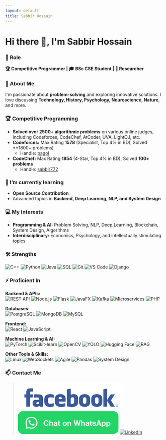 ```yaml
---
layout: default
title: Sabbir Hossain
---
```


# Hi there 👋, I'm Sabbir Hossain

### 💼 Role
**🏆 Competitive Programmer | 🎓 BSc CSE Student | 🔬 Researcher**

### 💬 About Me
I'm passionate about **problem-solving** and exploring innovative solutions. I love discussing **Technology, History, Psychology, Neuroscience, Nature**, and more.

### 🏆 Competitive Programming
- **Solved over 2500+ algorithmic problems** on various online judges, including Codeforces, CodeChef, AtCoder, UVA, LightOJ, etc.
- **Codeforces:** Max Rating **1578** (Specialist, Top 4% in BD), Solved **1800+ problems)  
  - Handle: [pagol](https://codeforces.com/profile/pagol)
- **CodeChef:** Max Rating **1854** (4-Star, Top 4% in BD), Solved **100+ problems**  
  - Handle: [sabbir772](https://www.codechef.com/users/sabbir772)

### 🌱 I’m currently learning
- **Open Source Contribution**  
- Advanced topics in **Backend, Deep Learning, NLP, and System Design**

### 💻 My Interests
- **Programming & AI:** Problem Solving, NLP, Deep Learning, Blockchain, System Design, Algorithms  
- **Interdisciplinary:** Economics, Psychology, and intellectually stimulating topics

### 🛠 Strengths
![C++](https://img.shields.io/badge/C++-00599C?style=for-the-badge&logo=c%2B%2B&logoColor=white)
![Python](https://img.shields.io/badge/Python-3776AB?style=for-the-badge&logo=python&logoColor=white)
![Java](https://img.shields.io/badge/Java-007396?style=for-the-badge&logo=java&logoColor=white)
![SQL](https://img.shields.io/badge/SQL-4479A1?style=for-the-badge&logo=sql&logoColor=white)
![Git](https://img.shields.io/badge/Git-F05032?style=for-the-badge&logo=git&logoColor=white)
![VS Code](https://img.shields.io/badge/VS%20Code-007ACC?style=for-the-badge&logo=visual-studio-code&logoColor=white)
![Django](https://img.shields.io/badge/Django-092E20?style=for-the-badge&logo=django&logoColor=white)

### ⚡ Proficient In
**Backend & APIs:**  
![REST API](https://img.shields.io/badge/REST-API-blue?style=for-the-badge) 
![Node.js](https://img.shields.io/badge/Node.js-339933?style=for-the-badge&logo=node.js&logoColor=white) 
![Flask](https://img.shields.io/badge/Flask-000000?style=for-the-badge&logo=flask&logoColor=white) 
![JavaFX](https://img.shields.io/badge/JavaFX-007396?style=for-the-badge&logo=java&logoColor=white) 
![Kafka](https://img.shields.io/badge/Kafka-231F20?style=for-the-badge&logo=apachekafka&logoColor=white) 
![Microservices](https://img.shields.io/badge/Microservices-00CFFF?style=for-the-badge) 
![PHP](https://img.shields.io/badge/PHP-777BB4?style=for-the-badge&logo=php&logoColor=white)  

**Databases:**  
![PostgreSQL](https://img.shields.io/badge/PostgreSQL-336791?style=for-the-badge&logo=postgresql&logoColor=white) 
![MongoDB](https://img.shields.io/badge/MongoDB-47A248?style=for-the-badge&logo=mongodb&logoColor=white) 
![MySQL](https://img.shields.io/badge/MySQL-4479A1?style=for-the-badge&logo=mysql&logoColor=white)  

**Frontend:**  
![React](https://img.shields.io/badge/React-61DAFB?style=for-the-badge&logo=react&logoColor=black) 
![JavaScript](https://img.shields.io/badge/JavaScript-F7DF1E?style=for-the-badge&logo=javascript&logoColor=black)  

**Machine Learning & AI:**  
![PyTorch](https://img.shields.io/badge/PyTorch-EE4C2C?style=for-the-badge&logo=pytorch&logoColor=white) 
![Scikit-learn](https://img.shields.io/badge/Scikit--learn-F7931E?style=for-the-badge&logo=scikitlearn&logoColor=white) 
![OpenCV](https://img.shields.io/badge/OpenCV-5C3EE8?style=for-the-badge&logo=opencv&logoColor=white) 
![YOLO](https://img.shields.io/badge/YOLO-FF6600?style=for-the-badge&logo=opencv&logoColor=white) 
![Hugging Face](https://img.shields.io/badge/Hugging%20Face-FF9900?style=for-the-badge) 
![RAG](https://img.shields.io/badge/RAG-0A0A0A?style=for-the-badge)  

**Other Tools & Skills:**  
![Linux](https://img.shields.io/badge/Linux-FCC624?style=for-the-badge&logo=linux&logoColor=black) 
![WebSockets](https://img.shields.io/badge/WebSockets-0099FF?style=for-the-badge) 
![Agile](https://img.shields.io/badge/Agile-F05032?style=for-the-badge) 
![Pandas](https://img.shields.io/badge/Pandas-150458?style=for-the-badge&logo=pandas&logoColor=white) 
![System Design](https://img.shields.io/badge/System%20Design-00CFFF?style=for-the-badge)

### 📫 Contact Me
> [![Facebook](./images.png)](https://fb.com/772sabbir)  
> [![WhatsApp](./WhatsAppButtonGreenSmall.png)](https://wa.me/8801571144383)
[![LinkedIn](https://img.shields.io/badge/LinkedIn-0077B5?style=for-the-badge&logo=linkedin&logoColor=white)](https://www.linkedin.com/in/772sabbir)
